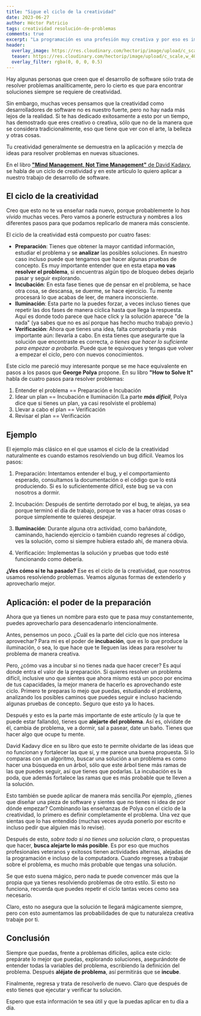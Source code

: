 ```yaml
---
title: "Sigue el ciclo de la creatividad"
date: 2023-06-27
author: Héctor Patricio
tags: creatividad resolución-de-problemas
comments: true
excerpt: "La programación es una profesión muy creativa y por eso es importante que aprendamos a manejarla, hablemos de los  "
header:
  overlay_image: https://res.cloudinary.com/hectorip/image/upload/c_scale,w_1400/v1685716414/lekoarts-fwVo1x7CktY-unsplash_stnjdh.jpg
  teaser: https://res.cloudinary.com/hectorip/image/upload/c_scale,w_400/v1685716414/lekoarts-fwVo1x7CktY-unsplash_stnjdh.jpg
  overlay_filter: rgba(0, 0, 0, 0.5)
---
```


Hay algunas personas que creen que el desarrollo de software sólo trata de resolver problemas analíticamente, pero lo cierto es que para encontrar soluciones siempre se requiere de creatividad.

Sin embargo, muchas veces pensamos que la creatividad como desarrolladores de software no es nuestro fuerte, pero no hay nada más lejos de la realidad. Si te has dedicado exitosamente a esto por un tiempo, has demostrado que eres creativo o creativa, sólo que no de la manera que se considera tradicionalmente, eso que tiene que ver con el arte, la belleza y otras cosas.

Tu creatividad generalmente se demuestra en la aplicación y mezcla de ideas para resolver problemas en nuevas situaciones.

En el libro [**"Mind Management, Not Time Management"** de David Kadavy](https://kadavy.medium.com/mind-management-not-time-management-25ebd3a58dc6), se habla de un ciclo de creatividad y en este artículo lo quiero aplicar a nuestro trabajo de desarrollo de software.

## El ciclo de la creatividad

Creo que esto no te va enseñar nada nuevo, porque probablemente lo _has vivido_ muchas veces. Pero vamos a ponerle estructura y nombres a los diferentes pasos para que podamos replicarlo de manera más consciente.

El ciclo de la creatividad está compuesto por cuatro fases:

- **Preparación**: Tienes que obtener la mayor cantidad información, estudiar el problema y se **analizar** las posibles soluciones. En nuestro caso incluso puede que tengamos que hacer algunas pruebas de concepto. Es muy importante entender que en esta etapa **no vas resolver el problema**, si encuentras algún tipo de bloqueo debes dejarlo pasar y seguir explorando.
- **Incubación**: En esta fase tienes que de pensar en el problema, se hace otra cosa, se descansa, se duerme, se hace ejercicio. Tu mente procesará lo que acabas de leer, de manera inconsciente.
- **Iluminación**: Esta parte no la puedes forzar, a veces incluso tienes que repetir las dos fases de manera cíclica hasta que llega la respuesta. Aquí es donde todo parece que hace click y la solución aparece "de la nada" (ya sabes que no es así porque has hecho mucho trabajo previo.)
- **Verificación**: Ahora que tienes una idea, falta comprobarla y más importante aún: llevarla a cabo. En esta tienes que asegurarte que la solución que encontraste es correcta, _o tienes que hacer lo suficiente para empezar a probarla_. Puede que te equivoques y tengas que volver a empezar el ciclo, pero con nuevos conocimientos.

Este ciclo me pareció muy interesante porque se me hace equivalente en pasos a los pasos que **George Polya** propone. En su libro **"How to Solve It"** habla de cuatro pasos para resolver problemas:

1. Entender el problema == Preparación e Incubación
2. Idear un plan == Incubación e Iluminación (La parte **_más difícil_**, Polya dice que si tienes un plan, ya casi resolviste el problema)
3. Llevar a cabo el plan == Verificación
4. Revisar el plan == Verificación

## Ejemplo

El ejemplo más clásico en el que usamos el ciclo de la creatividad naturalmente es cuando estamos resolviendo un bug difícil. Veamos los pasos:

1. Preparación: Intentamos entender el bug, y el comportamiento esperado, consultamos la documentación o el código que lo está produciendo. Si es lo suficientemente difícil, este bug se va con nosotros a dormir.

2. Incubación: Después de sentirte derrotado por el bug, te alejas, ya sea porque terminó el día de trabajo, porque te vas a hacer otras cosas o porque simplemente te quieres despejar.

3. **Iluminación**: Durante alguna otra actividad, como bañándote, caminando, haciendo ejercicio o también cuando regreses al código, ves la solución, como si siempre hubiera estado ahí, de manera obvia.

4. Verificación: Implementas la solución y pruebas que todo esté funcionando como debería.

**¿Ves cómo sí te ha pasado?** Ese es el ciclo de la creatividad, que nosotros usamos resolviendo problemas. Veamos algunas formas de extenderlo y aprovecharlo mejor.

## Aplicación: el poder de la preparación

Ahora que ya tienes un nombre para esto que te pasa muy constantemente, puedes aprovecharlo para desencadenarlo intencionalmente.

Antes, pensemos un poco. ¿Cuál es la parte del ciclo que nos interesa aprovechar? Para mi es el poder de **incubación**, que es lo que produce la iluminación, o sea, lo que hace que te lleguen las ideas para resolver tu problema de manera creativa.

Pero, ¿cómo vas a incubar si no tienes nada que hacer crecer? Es aquí donde entra el valor de la preparación. Si quieres resolver un problema difícil, inclusive uno que sientes que ahora mismo está un poco por encima de tus capacidades, la mejor manera de hacerlo es aprovechando este ciclo. Primero te preparas lo mejo que puedas, estudiando el problema, analizando los posibles caminos que puedes seguir e incluso haciendo algunas pruebas de concepto. Seguro que esto ya lo haces.

Después y esto es la parte más importante de este artículo (y la que te puede estar fallando), tienes que **alejarte del problema**. Así es, olvídate de él, cambia de problema, ve a dormir, sal a pasear, date un baño. Tienes que hacer algo que ocupe tu mente.

David Kadavy dice en su libro que esto te permite olvidarte de las ideas que no funcionan y fortalecer las que sí, y me parece una buena propuesta. Si lo comparas con un algoritmo, buscar una solución a un problema es como hacer una búsqueda en un árbol, sólo que este árbol tiene más ramas de las que puedes seguir, así que tienes que podarlas. La incubación es la poda, que además fortalece las ramas que es más probable que te lleven a la solución.

Esto también se puede aplicar de manera más sencilla.Por ejemplo, ¿tienes que diseñar una pieza de software y sientes que no tienes ni idea de por dónde empezar? Combinando las enseñanzas de Polya con el ciclo de la creatividad, lo primero es definir completamente el problema. Una vez que sientas que lo has entendido (muchas veces ayuda ponerlo por escrito e incluso pedir que alguien más lo revise).

Después de esto, _sobre todo si no tienes una solución clara_, o propuestas que hacer, **busca alejarte lo más posible**. Es por eso que muchos profesionales veteranos y exitosos tienen actividades alternas, alejadas de la programación e incluso de la computadora. Cuando regreses a trabajar sobre el problema, es mucho más probable que tengas una solución.

Se que esto suena mágico, pero nada te puede convencer más que la propia que ya tienes resolviendo problemas de otro estilo. Si esto no funciona, recuerda que puedes repetir el ciclo tantas veces como sea necesario.

Claro, esto no asegura que la solución te llegará mágicamente siempre, pero con esto aumentamos las probabilidades de que tu naturaleza creativa trabaje por ti.

## Conclusión

Siempre que puedas, frente a problemas difíciles, aplica este ciclo: prepárate lo mejor que puedas, explorando soluciones, asegurándote de entender todas la variables del problema, escribiendo la definición del problema. Después **aléjate de problema**, así permitirás que se **incube**.

Finalmente, regresa y trata de resolverlo de nuevo. Claro que después de esto tienes que ejecutar y verificar tu solución.

Espero que esta información te sea útil y que la puedas aplicar en tu día a día.

